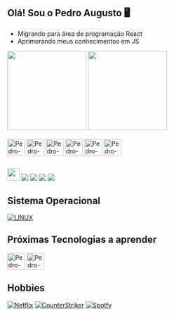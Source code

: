 ## Olá! Sou o Pedro Augusto 🖥️

- Migrando para área de programação React
- Aprimorando meus conhecimentos em JS

<div>
  <a href="https://github.com/pedroarsilva"></a>
  <img height="180em" src="https://github-readme-stats.vercel.app/api?username=pedroarsilva&show_icons=true&theme=dracula&include_all_comits-true&count_private-true"/>
  <img height="180em" src="https://github-readme-stats.vercel.app/api/top-langs/?username=pedroarsilva&layout=compact&langs_count=16&theme=dracula"/>
</div>
<div style="display: inline_block"><br>
  <img align="center" alt="Pedro-JS" height="38" width="40" scr"
            <img src="https://cdn.jsdelivr.net/gh/devicons/devicon/icons/javascript/javascript-original.svg" />
  <img align="center" alt="Pedro-ReactJS" height="38" width="40" scr"
            <img src="https://cdn.jsdelivr.net/gh/devicons/devicon/icons/react/react-original.svg" />
  <img align="center" alt="Pedro-NodeJS" height="38" width="40" scr"
            <img src="https://cdn.jsdelivr.net/gh/devicons/devicon/icons/nodejs/nodejs-original.svg" />
  <img align="center" alt="Pedro-HTML" height="38" width="40" scr"
            <img src="https://cdn.jsdelivr.net/gh/devicons/devicon/icons/html5/html5-original.svg" />
  <img align="center" alt="Pedro-CSS" height="38" width="40" scr"
            <img src="https://cdn.jsdelivr.net/gh/devicons/devicon/icons/css3/css3-original.svg" />
  <img align="center" alt="Pedro-Django" height="38" width="40" scr"
            <img src="https://cdn.jsdelivr.net/gh/devicons/devicon/icons/django/django-plain.svg" />
</div>
 
##
<div>
  <a href="https://www.float.com.br" target="_blank"><img height="28,5" src="https://img.shields.io/website-up-down-green-red/http/monip.org.svg"></a>
  <a href="https://instagram.com/pedro.ars" target="_blank"><img src="https://img.shields.io/badge/Instagram-E4405F?style=for-the-badge&logo=instagram&logoColor=white"></a>
  <a href="https://www.facebook.com/x4k4l/" target="_blank"><img src="https://img.shields.io/badge/Facebook-1877F2?style=for-the-badge&logo=facebook&logoColor=white"></a>
  <a href="mailto:pedroarsilva.ti@gmail.com" target="_blank"><img src="https://img.shields.io/badge/Gmail-D14836?style=for-the-badge&logo=gmail&logoColor=white"></a>
  <a href="https://www.linkedin.com/in/pedroaugustorsilva" target="_blank"><img src="https://img.shields.io/badge/LinkedIn-0077B5?style=for-the-badge&logo=linkedin&logoColor=white"></a>
</div>

## Sistema Operacional
[![LINUX](https://img.shields.io/badge/Ubuntu-E95420?style=for-the-badge&logo=ubuntu&logoColor=white)]()
##

## Próximas Tecnologias a aprender
<div>
<img align="center" alt="Pedro-TypeScipt" height="38" width="40" scr"
            <img src="https://cdn.jsdelivr.net/gh/devicons/devicon/icons/typescript/typescript-original.svg" />
<img align="center" alt="Pedro-NextJS" height="38" width="40" scr"
            <img src="https://cdn.jsdelivr.net/gh/devicons/devicon/icons/nextjs/nextjs-original.svg" />

</div>    
                                                                                                 

## Hobbies
  [![Netflix](https://img.shields.io/badge/Netflix-E50914?style=for-the-badge&logo=netflix&logoColor=white)]()
  [![CounterStriker](https://img.shields.io/badge/Counter_Strike-000000?style=for-the-badge&logo=counter-strike&logoColor=white)]()
  [![Spotfy](https://img.shields.io/badge/Spotify-1ED760?&style=for-the-badge&logo=spotify&logoColor=white)]()
